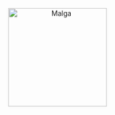 <div align="center">
  <picture>
    <source media="(prefers-color-scheme: dark)" srcset="docs/assets/malga-dark.png" width="200">
    <source media="(prefers-color-scheme: light)" srcset=srcset="docs/assets/malga-light.png" width="200">
    <img alt="Malga" src=srcset="docs/assets/malga-light.png" width="200">
  </picture>
</div>
